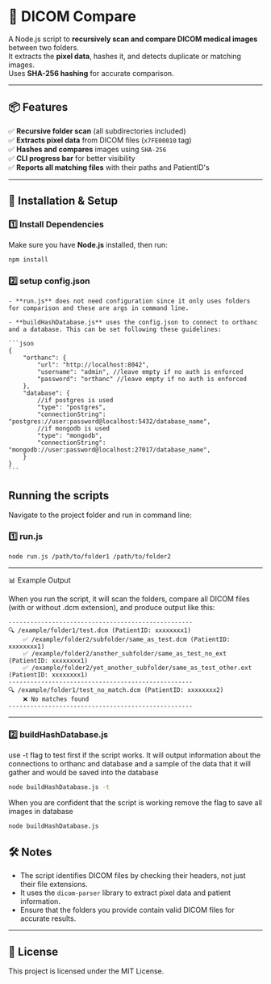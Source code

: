 # 🏥 DICOM Compare

A Node.js script to **recursively scan and compare DICOM medical images** between two folders.  
It extracts the **pixel data**, hashes it, and detects duplicate or matching images.  
Uses **SHA-256 hashing** for accurate comparison.

---

## 📦 Features
✅ **Recursive folder scan** (all subdirectories included)  
✅ **Extracts pixel data** from DICOM files (`x7FE00010` tag)  
✅ **Hashes and compares** images using `SHA-256`  
✅ **CLI progress bar** for better visibility  
✅ **Reports all matching files** with their paths and PatientID's

---

## 🚀 Installation & Setup

### 1️⃣ Install Dependencies
Make sure you have **Node.js** installed, then run:

```sh
npm install
```

### 2️⃣ setup config.json
    - **run.js** does not need configuration since it only uses folders for comparison and these are args in command line. 

    - **buildHashDatabase.js** uses the config.json to connect to orthanc and a database. This can be set following these guidelines:

    ```json
    {
        "orthanc": {
            "url": "http://localhost:8042",
            "username": "admin", //leave empty if no auth is enforced
            "password": "orthanc" //leave empty if no auth is enforced
        },
        "database": {
            //if postgres is used
            "type": "postgres",
            "connectionString": "postgres://user:password@localhost:5432/database_name",
            //if mongodb is used
            "type": "mongodb",
            "connectionString": "mongodb://user:password@localhost:27017/database_name",
        }
    }
    ```


## Running the scripts
Navigate to the project folder and run in command line:

### 1️⃣ run.js
```sh
node run.js /path/to/folder1 /path/to/folder2
```
---
📊 Example Output

When you run the script, it will scan the folders, compare all DICOM files (with or without .dcm extension), and produce output like this:

```
---------------------------------------------------
🔍 /example/folder1/test.dcm (PatientID: xxxxxxxx1)
    ✅ /example/folder2/subfolder/same_as_test.dcm (PatientID: xxxxxxxx1)
    ✅ /example/folder2/another_subfolder/same_as_test_no_ext (PatientID: xxxxxxxx1)
    ✅ /example/folder2/yet_another_subfolder/same_as_test_other.ext (PatientID: xxxxxxxx1)
---------------------------------------------------
🔍 /example/folder1/test_no_match.dcm (PatientID: xxxxxxxx2)
    ❌ No matches found
---------------------------------------------------
```
---


### 2️⃣ buildHashDatabase.js
use -t flag to test first if the script works. It will output information about the connections to orthanc and database and a sample of the data that it will gather and would be saved into the database

```sh
node buildHashDatabase.js -t
```

When you are confident that the script is working remove the flag to save all images in database

```sh
node buildHashDatabase.js
```

## 🛠️ Notes
- The script identifies DICOM files by checking their headers, not just their file extensions.
- It uses the `dicom-parser` library to extract pixel data and patient information.
- Ensure that the folders you provide contain valid DICOM files for accurate results.

---

## 📜 License
This project is licensed under the MIT License.